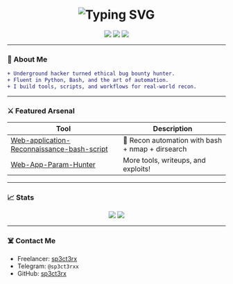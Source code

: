 <h1 align="center">
  <img src="https://readme-typing-svg.demolab.com?font=Fira+Code&pause=1000&color=00FF88&center=true&vCenter=true&width=435&lines=Hey%2C+I'm+sp3ct3rx;Ethical+Hacker+%7C+Python+Wizard+%7C+Recon+Master" alt="Typing SVG" />
</h1>

<p align="center">
  <img src="https://img.shields.io/badge/Hacker-Bash%20%7C%20Python%20%7C%20Recon%20Tools-%2300ff88?style=for-the-badge&logo=linux&logoColor=white" />
  <img src="https://img.shields.io/badge/Freelancer-Available-brightgreen?style=for-the-badge&logo=freelancer&logoColor=white" />
  <img src="https://img.shields.io/badge/Linux-Kali%20%7C%20Ubuntu-%239f7aea?style=for-the-badge&logo=linux" />
</p>

---

### 🧠 About Me
```diff
+ Underground hacker turned ethical bug bounty hunter.
+ Fluent in Python, Bash, and the art of automation.
+ I build tools, scripts, and workflows for real-world recon.
```

---

### ⚔️ Featured Arsenal

| Tool        | Description |
|-------------|-------------|
| [Web-application-Reconnaissance-bash-script](https://github.com/sp3ct3rx/Web-application-Reconnaissance-bash-script) | 🧪 Recon automation with bash + nmap + dirsearch |
| [Web-App-Param-Hunter](https://github.com/sp3ct3rx/Web-App-Param-Hunter)     | More tools, writeups, and exploits! |

---

### 📈 Stats

<p align="center">
  <img src="https://github-readme-stats.vercel.app/api?username=sp3ct3rx&show_icons=true&theme=radical&hide_border=true" />
  <img src="https://github-readme-stats.vercel.app/api/top-langs/?username=sp3ct3rx&layout=compact&theme=radical&hide_border=true" />
</p>

---

### ☠️ Contact Me

- Freelancer: [sp3ct3rx](https://freelancer.com/u/sp3ct3rx)
- Telegram: `@sp3ct3rxx`
- GitHub: [sp3ct3rx](https://github.com/sp3ct3rx)
